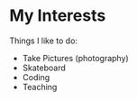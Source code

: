 # My Interests

Things I like to do:

* Take Pictures (photography)
* Skateboard
* Coding
* Teaching